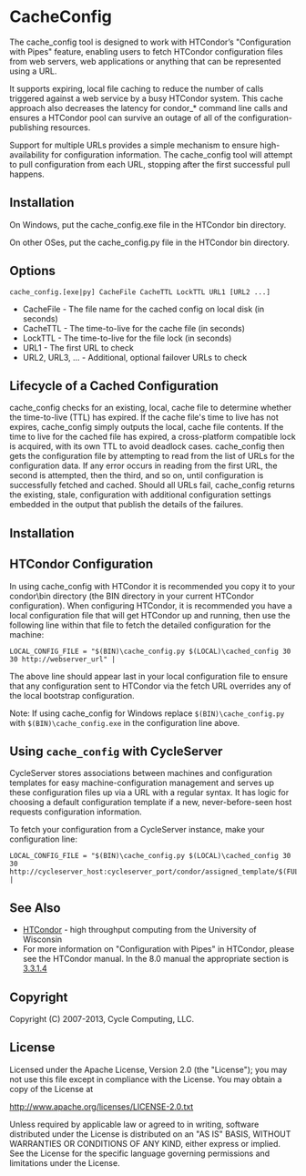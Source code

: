# CacheConfig

The cache_config tool is designed to work with HTCondor’s "Configuration with Pipes" feature, enabling users to fetch HTCondor configuration files from web servers, web applications or anything that can be represented using a URL.

It supports expiring, local file caching to reduce the number of calls triggered against a web service by a busy HTCondor system. This cache approach also decreases the latency for condor_* command line calls and ensures a HTCondor pool can survive an outage of all of the configuration-publishing resources.

Support for multiple URLs provides a simple mechanism to ensure high-availability for configuration information. The cache_config tool will attempt to pull configuration from each URL, stopping after the first successful pull happens.

## Installation

On Windows, put the cache_config.exe file in the HTCondor bin directory.

On other OSes, put the cache_config.py file in the HTCondor bin directory.

## Options

	cache_config.[exe|py] CacheFile CacheTTL LockTTL URL1 [URL2 ...]

* CacheFile - The file name for the cached config on local disk (in seconds)
* CacheTTL - The time-to-live for the cache file (in seconds)
* LockTTL - The time-to-live for the file lock (in seconds)
* URL1 - The first URL to check
* URL2, URL3, ... - Additional, optional failover URLs to check


## Lifecycle of a Cached Configuration

cache_config checks for an existing, local, cache file to determine whether the time-to-live (TTL) has expired. If the cache file's time to live has not expires, cache_config simply outputs the local, cache file contents. If the time to live for the cached file has expired, a cross-platform compatible lock is
acquired, with its own TTL to avoid deadlock cases. cache_config then gets the configuration file by attempting to read from the list of URLs for the configuration data. If any error occurs in reading from the first URL, the second is attempted, then the third, and so on, until configuration is successfully fetched and cached. Should all URLs fail, cache_config returns the existing, stale, configuration with additional configuration settings embedded in the output that publish the details of the failures.


## Installation


## HTCondor Configuration

In using cache_config with HTCondor it is recommended you copy it to your condor\bin directory (the BIN directory in your current HTCondor configuration). When configuring HTCondor, it is recommended you have a local configuration file that will get HTCondor up and running, then use the following line within that file to fetch the detailed configuration for the machine:

	LOCAL_CONFIG_FILE = "$(BIN)\cache_config.py $(LOCAL)\cached_config 30 30 http://webserver_url" |

The above line should appear last in your local configuration file to ensure that any configuration sent to HTCondor via the fetch URL overrides any of the local bootstrap configuration.

Note: If using cache_config for Windows replace `$(BIN)\cache_config.py` with `$(BIN)\cache_config.exe` in the configuration line above.


## Using `cache_config` with CycleServer

CycleServer stores associations between machines and configuration templates for easy machine-configuration management and serves up these configuration files up via a URL with a regular syntax. It has logic for choosing a default configuration template if a new, never-before-seen host requests configuration information.

To fetch your configuration from a CycleServer instance, make your configuration line:

	LOCAL_CONFIG_FILE = "$(BIN)\cache_config.py $(LOCAL)\cached_config 30 30 http://cycleserver_host:cycleserver_port/condor/assigned_template/$(FULL_HOSTNAME)" |


## See Also

* [HTCondor][htcondor] - high throughput computing from the University of Wisconsin
* For more information on "Configuration with Pipes" in HTCondor, please see the HTCondor manual. In the 8.0 manual the appropriate section is [3.3.1.4][configwithpipes]

## Copyright

Copyright (C) 2007-2013, Cycle Computing, LLC.

## License

Licensed under the Apache License, Version 2.0 (the "License"); you may not use this file except in compliance with the License.  You may obtain a copy of the License at

<http://www.apache.org/licenses/LICENSE-2.0.txt>

Unless required by applicable law or agreed to in writing, software distributed under the License is distributed on an "AS IS" BASIS, WITHOUT WARRANTIES OR CONDITIONS OF ANY KIND, either express or implied. See the License for the specific language governing permissions and limitations under the License.

[cycleserver]:http://www.cyclecomputing.com/cycleserver/overview
[htcondor]:http://research.cs.wisc.edu/htcondor
[curl]:http://curl.haxx.se/
[configwithpipes]:http://research.cs.wisc.edu/htcondor/manual/v8.0/3_3Configuration.html#SECTION00431400000000000000

